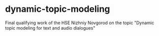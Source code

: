 # dynamic-topic-modeling
Final qualifying work of the HSE Nizhniy Novgorod on the topic "Dynamic topic modeling for text and audio dialogues"
